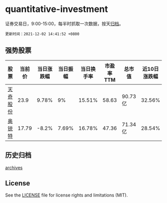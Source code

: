 # quantitative-investment

证券交易日，9:00-15:00，每半时抓取一次数据，按天[归档](archives)。

`更新时间：2021-12-02 14:41:52 +0800`

## 强势股票

|股票|当前价|当日涨跌幅|当日振幅|当日换手率|市盈率TTM|总市值|近10日涨跌幅|
|----|----|----|----|----|----|----|----|
|[天奇股份](https://xueqiu.com/S/SZ002009)|23.9|9.78%|9%|15.51%|58.63|90.73亿|32.56%|
|[奥锐特](https://xueqiu.com/S/SH605116)|17.79|-8.2%|7.69%|16.78%|47.36|71.34亿|28.54%|

## 历史归档

[archives](archives)

## License

See the [LICENSE](LICENSE) file for license rights and limitations (MIT).